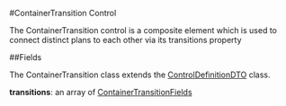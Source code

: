 #ContainerTransition Control

The ContainerTransition control is a composite element which is used to connect distinct plans to each other via its transitions property

##Fields

The ContainerTransition class extends the [ControlDefinitionDTO](../DataTransfer/ControlDefinitinDTO.md) class.

__transitions__: an array of [ContainerTransitionFields](/ContainerTransitionFields.md)
